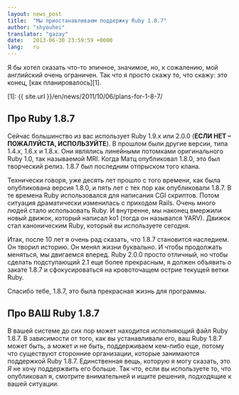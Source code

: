 ```yaml
---
layout: news_post
title:  "Мы приостанавливаем поддержку Ruby 1.8.7"
author: "shyouhei"
translator: "gazay"
date:   2013-06-30 23:59:59 +0000
lang:   ru
---
```


Я бы хотел сказать что-то эпичное, значимое, но, к сожалению, мой
английский очень ограничен. Так что я просто скажу то, что скажу: это
конец, [как планировалось][1].

[1]: {{ site.url }}/en/news/2011/10/06/plans-for-1-8-7/

## Про Ruby 1.8.7

Сейчас большинство из вас использует Ruby 1.9.x или 2.0.0 (**ЕСЛИ НЕТ –
ПОЖАЛУЙСТА, ИСПОЛЬЗУЙТЕ**). В прошлом были другие версии, типа 1.4.x,
1.6.x и 1.8.x. Они являлись линейными потомками оригинального Ruby 1.0,
так называемой MRI. Когда Матц опубликовал 1.8.0, это был творческий
релиз. 1.8.7 был последним отпрыском того клана.

Технически говоря, уже десять лет прошло с того времени, как была
опубликована версия 1.8.0, и пять лет с тех пор как опубликовали 1.8.7.
В те времена Ruby использовался для написания CGI скриптов. Потом
ситуация драматически изменилась с приходом Rails. Очень много
людей стало использовать Ruby. И внутренне, мы наконец вмержили новый
движок, который написал ko1 (тогда он назывался YARV). Движок стал
каноническим Ruby, который вы используете сегодня.

Итак, после 10 лет я очень рад сказать, что 1.8.7 становится
наследием. Он творил историю. Он менял жизни буквально. И чтобы
продолжать меняться, мы двигаемся вперед. Ruby 2.0.0 просто отличный, но
чтобы сделать подступающий 2.1 еще более прекрасным, я должен объявить о
закате 1.8.7 и сфокусироваться на кровоточащем острие текущей ветки
Ruby.

Спасибо тебе, 1.8.7, это была прекрасная жизнь для программы.

## Про ВАШ Ruby 1.8.7

В вашей системе до сих пор может находится исполняющий файл Ruby 1.8.7.
В зависимости от того, как вы устанавливали его, ваш Ruby 1.8.7 может
быть, а может и не быть, поддерживаем кем-либо еще, потому что
существуют сторонние организации, которые занимаются поддержкой Ruby
1.8.7. Единственная вещь, которую я могу сказать, это _Я_ не хочу
поддержвить его больше. Так что, если вы используете то, что опубликовал
я, смотрите внимательней и ищите решения, подходящие к вашей ситуации.
